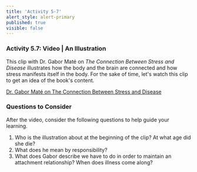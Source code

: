 ```yaml
---
title: 'Activity 5-7'
alert_style: alert-primary
published: true
visible: false
---
```


### Activity 5.7: Video | An Illustration

This clip with Dr. Gabor Maté on *The Connection Between Stress and Disease* illustrates how the body and the brain are connected and how stress manifests itself in the body. For the sake of time, let's watch this clip to get an idea of the book's content.

[Dr. Gabor Maté on The Connection Between Stress and Disease](https://www.youtube.com/watch?v=ajo3xkhTbfo&t=1861s)

### Questions to Consider

After the video, consider the following questions to help guide your learning.

1. Who is the illustration about at the beginning of the clip? At what age did she die?
2. What does he mean by responsibility?
3. What does Gabor describe we have to do in order to maintain an attachment relationship? When does illness come along?

<!--
After the video, consider the following questions and use the tool to save your notes. It is important to note that closing this active browser will not save your responses, so you will need to save/download your document before closing it.

[h5p id="493"]
-->
